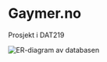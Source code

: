 Gaymer.no
======

Prosjekt i DAT219

![ER-diagram av databasen](https://dl.dropboxusercontent.com/s/gohzy1axmyuj9ht/ERD_20130514.png?token_hash=AAF5iwrg8cJpZPi7r8bkYtjBRFceBAoc0bntgc-ulpSAUw&dl=1 "Entity Relation Diagram - Gaymer.no")
